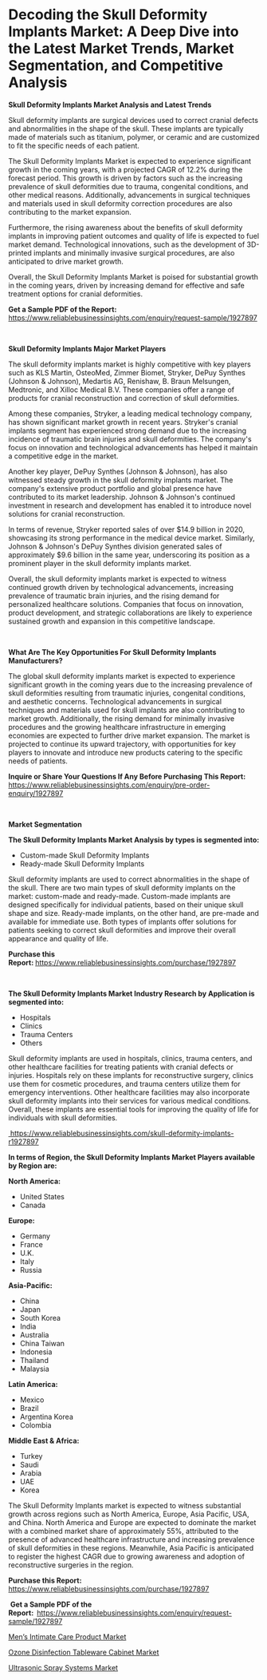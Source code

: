 <p><h1>Decoding the Skull Deformity Implants Market: A Deep Dive into the Latest Market Trends, Market Segmentation, and Competitive Analysis</h1></p><p><strong>Skull Deformity Implants Market Analysis and Latest Trends</strong></p>
<p><p>Skull deformity implants are surgical devices used to correct cranial defects and abnormalities in the shape of the skull. These implants are typically made of materials such as titanium, polymer, or ceramic and are customized to fit the specific needs of each patient.</p><p>The Skull Deformity Implants Market is expected to experience significant growth in the coming years, with a projected CAGR of 12.2% during the forecast period. This growth is driven by factors such as the increasing prevalence of skull deformities due to trauma, congenital conditions, and other medical reasons. Additionally, advancements in surgical techniques and materials used in skull deformity correction procedures are also contributing to the market expansion.</p><p>Furthermore, the rising awareness about the benefits of skull deformity implants in improving patient outcomes and quality of life is expected to fuel market demand. Technological innovations, such as the development of 3D-printed implants and minimally invasive surgical procedures, are also anticipated to drive market growth.</p><p>Overall, the Skull Deformity Implants Market is poised for substantial growth in the coming years, driven by increasing demand for effective and safe treatment options for cranial deformities.</p></p>
<p><strong>Get a Sample PDF of the Report:&nbsp;</strong> <a href="https://www.reliablebusinessinsights.com/enquiry/request-sample/1927897">https://www.reliablebusinessinsights.com/enquiry/request-sample/1927897</a></p>
<p>&nbsp;</p>
<p><strong>Skull Deformity Implants Major Market Players</strong></p>
<p><p>The skull deformity implants market is highly competitive with key players such as KLS Martin, OsteoMed, Zimmer Biomet, Stryker, DePuy Synthes (Johnson & Johnson), Medartis AG, Renishaw, B. Braun Melsungen, Medtronic, and Xilloc Medical B.V. These companies offer a range of products for cranial reconstruction and correction of skull deformities.</p><p>Among these companies, Stryker, a leading medical technology company, has shown significant market growth in recent years. Stryker's cranial implants segment has experienced strong demand due to the increasing incidence of traumatic brain injuries and skull deformities. The company's focus on innovation and technological advancements has helped it maintain a competitive edge in the market.</p><p>Another key player, DePuy Synthes (Johnson & Johnson), has also witnessed steady growth in the skull deformity implants market. The company's extensive product portfolio and global presence have contributed to its market leadership. Johnson & Johnson's continued investment in research and development has enabled it to introduce novel solutions for cranial reconstruction.</p><p>In terms of revenue, Stryker reported sales of over $14.9 billion in 2020, showcasing its strong performance in the medical device market. Similarly, Johnson & Johnson's DePuy Synthes division generated sales of approximately $9.6 billion in the same year, underscoring its position as a prominent player in the skull deformity implants market.</p><p>Overall, the skull deformity implants market is expected to witness continued growth driven by technological advancements, increasing prevalence of traumatic brain injuries, and the rising demand for personalized healthcare solutions. Companies that focus on innovation, product development, and strategic collaborations are likely to experience sustained growth and expansion in this competitive landscape.</p></p>
<p>&nbsp;</p>
<p><strong>What Are The Key Opportunities For Skull Deformity Implants Manufacturers?</strong></p>
<p><p>The global skull deformity implants market is expected to experience significant growth in the coming years due to the increasing prevalence of skull deformities resulting from traumatic injuries, congenital conditions, and aesthetic concerns. Technological advancements in surgical techniques and materials used for skull implants are also contributing to market growth. Additionally, the rising demand for minimally invasive procedures and the growing healthcare infrastructure in emerging economies are expected to further drive market expansion. The market is projected to continue its upward trajectory, with opportunities for key players to innovate and introduce new products catering to the specific needs of patients.</p></p>
<p><strong>Inquire or Share Your Questions If Any Before Purchasing This Report:</strong> <a href="https://www.reliablebusinessinsights.com/enquiry/pre-order-enquiry/1927897">https://www.reliablebusinessinsights.com/enquiry/pre-order-enquiry/1927897</a></p>
<p>&nbsp;</p>
<p><strong>Market Segmentation</strong></p>
<p><strong>The Skull Deformity Implants Market Analysis by types is segmented into:</strong></p>
<p><ul><li>Custom-made Skull Deformity Implants</li><li>Ready-made Skull Deformity Implants</li></ul></p>
<p><p>Skull deformity implants are used to correct abnormalities in the shape of the skull. There are two main types of skull deformity implants on the market: custom-made and ready-made. Custom-made implants are designed specifically for individual patients, based on their unique skull shape and size. Ready-made implants, on the other hand, are pre-made and available for immediate use. Both types of implants offer solutions for patients seeking to correct skull deformities and improve their overall appearance and quality of life.</p></p>
<p><strong>Purchase this Report:&nbsp;</strong><a href="https://www.reliablebusinessinsights.com/purchase/1927897">https://www.reliablebusinessinsights.com/purchase/1927897</a></p>
<p>&nbsp;</p>
<p><strong>The Skull Deformity Implants Market Industry Research by Application is segmented into:</strong></p>
<p><ul><li>Hospitals</li><li>Clinics</li><li>Trauma Centers</li><li>Others</li></ul></p>
<p><p>Skull deformity implants are used in hospitals, clinics, trauma centers, and other healthcare facilities for treating patients with cranial defects or injuries. Hospitals rely on these implants for reconstructive surgery, clinics use them for cosmetic procedures, and trauma centers utilize them for emergency interventions. Other healthcare facilities may also incorporate skull deformity implants into their services for various medical conditions. Overall, these implants are essential tools for improving the quality of life for individuals with skull deformities.</p></p>
<p><a href="https://www.reliablebusinessinsights.com/skull-deformity-implants-r1927897">&nbsp;https://www.reliablebusinessinsights.com/skull-deformity-implants-r1927897</a></p>
<p><strong>In terms of Region, the Skull Deformity Implants Market Players available by Region are:</strong></p>
<p>
    <p> <strong> North America: </strong>
        <ul>
            <li>United States</li>
            <li>Canada</li>
        </ul>
        </p> 
    <p> <strong> Europe: </strong>
        <ul>
            <li>Germany</li>
            <li>France</li>
            <li>U.K.</li>
            <li>Italy</li>
            <li>Russia</li>
        </ul>
        </p> 
    <p> <strong> Asia-Pacific: </strong>
        <ul>
            <li>China</li>
            <li>Japan</li>
            <li>South Korea</li>
            <li>India</li>
            <li>Australia</li>
            <li>China Taiwan</li>
            <li>Indonesia</li>
            <li>Thailand</li>
            <li>Malaysia</li>
        </ul>
        </p> 
    <p> <strong> Latin America: </strong>
        <ul>
            <li>Mexico</li>
            <li>Brazil</li>
            <li>Argentina Korea</li>
            <li>Colombia</li>
        </ul>
        </p> 
    <p> <strong> Middle East & Africa: </strong>
        <ul>
            <li>Turkey</li>
            <li>Saudi</li>
            <li>Arabia</li>
            <li>UAE</li>
            <li>Korea</li>
        </ul>
    </p>
    </p>
<p><p>The Skull Deformity Implants market is expected to witness substantial growth across regions such as North America, Europe, Asia Pacific, USA, and China. North America and Europe are expected to dominate the market with a combined market share of approximately 55%, attributed to the presence of advanced healthcare infrastructure and increasing prevalence of skull deformities in these regions. Meanwhile, Asia Pacific is anticipated to register the highest CAGR due to growing awareness and adoption of reconstructive surgeries in the region.</p></p>
<p><strong>Purchase this Report: </strong><a href="https://www.reliablebusinessinsights.com/purchase/1927897">https://www.reliablebusinessinsights.com/purchase/1927897</a></p>
<p>&nbsp;<strong>Get a Sample PDF of the Report:&nbsp;&nbsp;</strong><a href="https://www.reliablebusinessinsights.com/enquiry/request-sample/1927897">https://www.reliablebusinessinsights.com/enquiry/request-sample/1927897</a></p>
<p><strong></strong></p>
<p><p><a href="https://github.com/yazulaeha/Market-Research-Report-List-1/blob/main/mens-intimate-care-product-market.md">Men’s Intimate Care Product Market</a></p><p><a href="https://issuu.com/reportprime-2/docs/ozone-disinfection-tableware-cabinet-market-size-2">Ozone Disinfection Tableware Cabinet Market</a></p><p><a href="https://github.com/haleemasakdiya1/Market-Research-Report-List-1/blob/main/ultrasonic-spray-systems-market.md">Ultrasonic Spray Systems Market</a></p></p>